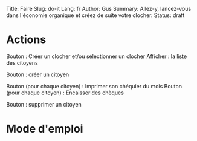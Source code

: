 Title: Faire
Slug: do-it
Lang: fr
Author: Gus
Summary: Allez-y, lancez-vous dans l'économie organique et créez de suite votre clocher.
Status: draft

# Actions

Bouton : Créer un clocher et/ou sélectionner un clocher
Afficher : la liste des citoyens

Bouton : créer un citoyen

Bouton (pour chaque citoyen) : Imprimer son chéquier du mois
Bouton (pour chaque citoyen) : Encaisser des chèques

Bouton : supprimer un citoyen

# Mode d'emploi
